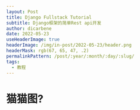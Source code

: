 ```yaml
---
layout: Post
title: Django Fullstack Tutorial
subtitle: Django框架的简单Rest api开发
author: dicarbene
date: 2022-05-23
useHeaderImage: true
headerImage: /img/in-post/2022-05-23/header.png
headerMask: rgb(67, 65, 47, .2)
permalinkPattern: /post/:year/:month/:day/:slug/
tags:
  - 教程
---
```


# 猫猫图?

